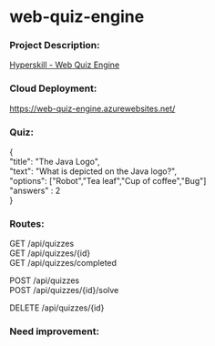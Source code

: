 # web-quiz-engine

### Project Description:
[Hyperskill - Web Quiz Engine](https://hyperskill.org/projects/91?track=1)

### Cloud Deployment:
https://web-quiz-engine.azurewebsites.net/

### Quiz:
{  
  "title": "The Java Logo",  
  "text": "What is depicted on the Java logo?",  
  "options": ["Robot","Tea leaf","Cup of coffee","Bug"]  
  "answers" : 2  
}


### Routes:
GET /api/quizzes  
GET /api/quizzes/{id}  
GET /api/quizzes/completed  

POST /api/quizzes  
POST /api/quizzes/{id}/solve  

DELETE /api/quizzes/{id}

### Need improvement:
